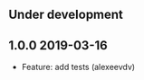 Under development
-----------------

1.0.0 2019-03-16
-----------------
- Feature: add tests (alexeevdv)
